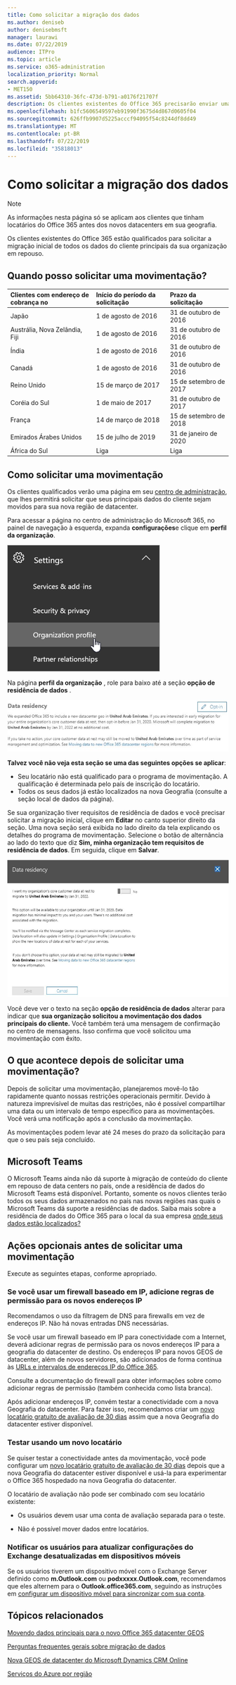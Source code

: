 ```yaml
---
title: Como solicitar a migração dos dados
ms.author: deniseb
author: denisebmsft
manager: laurawi
ms.date: 07/22/2019
audience: ITPro
ms.topic: article
ms.service: o365-administration
localization_priority: Normal
search.appverid:
- MET150
ms.assetid: 5bb64310-36fc-473d-b791-a0176f21707f
description: Os clientes existentes do Office 365 precisarão enviar uma solicitação antes do prazo final do seu país para que os dados do cliente de seus serviços do Office 365 participantes sejam movidos para a nova geografia.
ms.openlocfilehash: b1fc5606549597eb91990f3675d4d867d0605f04
ms.sourcegitcommit: 626ffb9907d5225acccf94095f54c8244df8dd49
ms.translationtype: MT
ms.contentlocale: pt-BR
ms.lasthandoff: 07/22/2019
ms.locfileid: "35818013"
---
```

# <a name="how-to-request-your-data-move"></a>Como solicitar a migração dos dados

> [!NOTE]
> As informações nesta página só se aplicam aos clientes que tinham locatários do Office 365 antes dos novos datacenters em sua geografia. 
  
Os clientes existentes do Office 365 estão qualificados para solicitar a migração inicial de todos os dados do cliente principais da sua organização em repouso.  
  
## <a name="when-can-i-request-a-move"></a>Quando posso solicitar uma movimentação?

|**Clientes com endereço de cobrança no**|**Início do período da solicitação**|**Prazo da solicitação**|
|:-----|:-----|:-----|
|Japão  <br/> |1 de agosto de 2016  <br/> |31 de outubro de 2016  <br/> |
|Austrália, Nova Zelândia, Fiji  <br/> |1 de agosto de 2016  <br/> |31 de outubro de 2016  <br/> |
|Índia  <br/> |1 de agosto de 2016  <br/> |31 de outubro de 2016  <br/> |
|Canadá  <br/> |1 de agosto de 2016  <br/> |31 de outubro de 2016  <br/> |
|Reino Unido  <br/> |15 de março de 2017  <br/> |15 de setembro de 2017  <br/> |
|Coréia do Sul  <br/> |1 de maio de 2017  <br/> |31 de outubro de 2017  <br/> |
|França  <br/> |14 de março de 2018  <br/> |15 de setembro de 2018  <br/> |
|Emirados Árabes Unidos  <br/> |15 de julho de 2019  <br/> |31 de janeiro de 2020  <br/> |
|África do Sul  <br/> |Liga  <br/> |Liga  <br/> |
   
## <a name="how-to-request-a-move"></a>Como solicitar uma movimentação

Os clientes qualificados verão uma página em seu [centro de administração](https://aka.ms/365admin), que lhes permitirá solicitar que seus principais dados do cliente sejam movidos para sua nova região de datacenter.  
  
Para acessar a página no centro de administração do Microsoft 365, no painel de navegação à esquerda, expanda **configurações**e clique em **perfil da organização**.
  
![Menu configurações com perfil organizacional realçado](media/22799fac-32b4-4f79-ae60-3f6ffb7cfbd7.png)
  
Na página **perfil da organização** , role para baixo até a seção **opção de residência de dados** . 
  
![Cartão de residência de dados](media/dataresidencyae.jpg)
  
**Talvez você não veja esta seção se uma das seguintes opções se aplicar**:
- Seu locatário não está qualificado para o programa de movimentação.  A qualificação é determinada pelo país de inscrição do locatário.
- Todos os seus dados já estão localizados na nova Geografia (consulte a seção local de dados da página). 
  
Se sua organização tiver requisitos de residência de dados e você precisar solicitar a migração inicial, clique em **Editar** no canto superior direito da seção. Uma nova seção será exibida no lado direito da tela explicando os detalhes do programa de movimentação. Selecione o botão de alternância ao lado do texto que diz **Sim, minha organização tem requisitos de residência de dados**. Em seguida, clique em **Salvar**.
  
![Tela de aceitação de data center](media/dataresidencyflyoutae.jpg)
  
Você deve ver o texto na seção **opção de residência de dados** alterar para indicar que **sua organização solicitou a movimentação dos dados principais do cliente.** Você também terá uma mensagem de confirmação no centro de mensagens. Isso confirma que você solicitou uma movimentação com êxito. 


  
## <a name="what-happens-after-requesting-a-move"></a>O que acontece depois de solicitar uma movimentação?

Depois de solicitar uma movimentação, planejaremos movê-lo tão rapidamente quanto nossas restrições operacionais permitir. Devido à natureza imprevisível de muitas das restrições, não é possível compartilhar uma data ou um intervalo de tempo específico para as movimentações. Você verá uma notificação após a conclusão da movimentação.
  
As movimentações podem levar até 24 meses do prazo da solicitação para que o seu país seja concluído.
  
## <a name="microsoft-teams"></a>Microsoft Teams

O Microsoft Teams ainda não dá suporte à migração de conteúdo do cliente em repouso de data centers no país, onde a residência de dados do Microsoft Teams está disponível.  Portanto, somente os novos clientes terão todos os seus dados armazenados no país nas novas regiões nas quais o Microsoft Teams dá suporte a residências de dados.  Saiba mais sobre a residência de dados do Office 365 para o local da sua empresa [onde seus dados estão localizados?](https://products.office.com/where-is-your-data-located)   

## <a name="optional-actions-before-you-request-a-move"></a>Ações opcionais antes de solicitar uma movimentação

Execute as seguintes etapas, conforme apropriado.
  
### <a name="if-you-use-an-ip-based-firewall-add-allow-rules-for-the-new-ip-addresses"></a>Se você usar um firewall baseado em IP, adicione regras de permissão para os novos endereços IP

Recomendamos o uso da filtragem de DNS para firewalls em vez de endereços IP. Não há novas entradas DNS necessárias.
  
Se você usar um firewall baseado em IP para conectividade com a Internet, deverá adicionar regras de permissão para os novos endereços IP para a geografia do datacenter de destino. Os endereços IP para novos GEOS de datacenter, além de novos servidores, são adicionados de forma contínua às [URLs e intervalos de endereços IP do Office 365](https://go.microsoft.com/fwlink/p/?LinkId=229631).
  
Consulte a documentação do firewall para obter informações sobre como adicionar regras de permissão (também conhecida como lista branca).
  
Após adicionar endereços IP, convém testar a conectividade com a nova Geografia do datacenter. Para fazer isso, recomendamos criar um [novo locatário gratuito de avaliação de 30 dias](https://go.microsoft.com/fwlink/?LinkId=522463) assim que a nova Geografia do datacenter estiver disponível. 
  
### <a name="test-using-a-new-tenant"></a>Testar usando um novo locatário

Se quiser testar a conectividade antes da movimentação, você pode configurar um [novo locatário gratuito de avaliação de 30 dias](https://go.microsoft.com/fwlink/?LinkId=522463) depois que a nova Geografia do datacenter estiver disponível e usá-la para experimentar o Office 365 hospedado na nova Geografia do datacenter. 
  
O locatário de avaliação não pode ser combinado com seu locatário existente:
  
- Os usuários devem usar uma conta de avaliação separada para o teste.
    
- Não é possível mover dados entre locatários.
    
### <a name="notify-users-to-update-out-of-date-exchange-settings-on-mobile-devices"></a>Notificar os usuários para atualizar configurações do Exchange desatualizadas em dispositivos móveis

Se os usuários tiverem um dispositivo móvel com o Exchange Server definido como **m.Outlook.com** ou **podxxxxx.Outlook.com**, recomendamos que eles alternem para o **Outlook.office365.com**, seguindo as instruções em [configurar um dispositivo móvel para sincronizar com sua conta](https://support.office.com/article/c9139caf-01ab-41a0-827c-3c06ee569ed3).

## <a name="related-topics"></a>Tópicos relacionados

[Movendo dados principais para o novo Office 365 datacenter GEOS](moving-data-to-new-datacenter-geos.md)

[Perguntas frequentes gerais sobre migração de dados](data-move-faq.md)

[Nova GEOS de datacenter do Microsoft Dynamics CRM Online](https://go.microsoft.com/fwlink/p/?Linkid=615924)
  
[Serviços do Azure por região](https://azure.microsoft.com/en-us/regions/)
  

